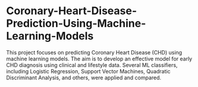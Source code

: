 # Coronary-Heart-Disease-Prediction-Using-Machine-Learning-Models
This project focuses on predicting Coronary Heart Disease (CHD) using machine learning models. The aim is to develop an effective model for early CHD diagnosis using clinical and lifestyle data. Several ML classifiers, including Logistic Regression, Support Vector Machines, Quadratic Discriminant Analysis, and others, were applied and compared.
